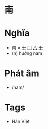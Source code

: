 # 南

# Nghĩa
* 南 = [十](十.md) [冂](冂.md) [八](八.md) [干](干.md)
* (n) hướng nam

# Phát âm
* /nam/

# Tags
* Hán Việt

<script>window.HANZI_FIELD='南';</script>
